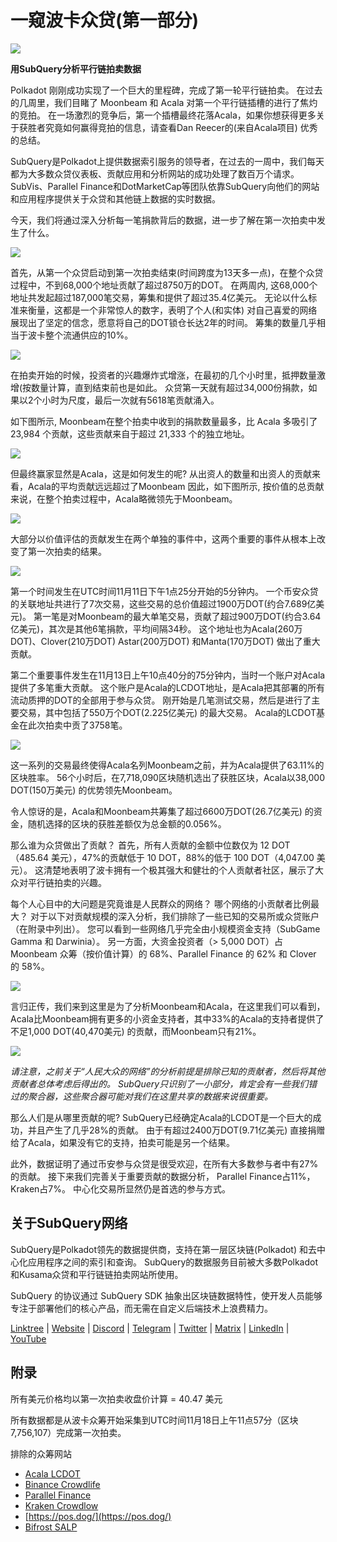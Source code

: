 # 一窥波卡众贷(第一部分)

![](https://miro.medium.com/max/2400/1*JvR4YsstF6OHG3mTr_1Seg.png)

**用SubQuery分析平行链拍卖数据**

Polkadot 刚刚成功实现了一个巨大的里程碑，完成了第一轮平行链拍卖。 在过去的几周里，我们目睹了 Moonbeam 和 Acala 对第一个平行链插槽的进行了焦灼的竞拍。 在一场激烈的竞争后，第一个插槽最终花落Acala，如果你想获得更多关于获胜者究竟如何赢得竞拍的信息，请查看Dan Reecer的(来自Acala项目) 优秀的总结。

SubQuery是Polkadot上提供数据索引服务的领导者，在过去的一周中，我们每天都为大多数众贷仪表板、贡献应用和分析网站的成功处理了数百万个请求。 SubVis、Parallel Finance和DotMarketCap等团队依靠SubQuery向他们的网站和应用程序提供关于众贷和其他链上数据的实时数据。

今天，我们将通过深入分析每一笔捐款背后的数据，进一步了解在第一次拍卖中发生了什么。

![](https://miro.medium.com/max/2400/0*Pcp3KJvC5eyP2KQ3)

首先，从第一个众贷启动到第一次拍卖结束(时间跨度为13天多一点)，在整个众贷过程中，不到68,000个地址贡献了超过8750万的DOT。 在两周内, 这68,000个地址共发起超过187,000笔交易，筹集和提供了超过35.4亿美元。 无论以什么标准来衡量，这都是一个非常惊人的数字，表明了个人(和实体) 对自己喜爱的网络展现出了坚定的信念，愿意将自己的DOT锁仓长达2年的时间。 筹集的数量几乎相当于波卡整个流通供应的10%。

![](https://miro.medium.com/max/2400/0*-ovBJnjxAKfeB81Y)

在拍卖开始的时候，投资者的兴趣爆炸式增涨，在最初的几个小时里，抵押数量激增(按数量计算，直到结束前也是如此。 众贷第一天就有超过34,000份捐款，如果以2个小时为尺度，最后一次就有5618笔贡献涌入。

如下图所示, Moonbeam在整个拍卖中收到的捐款数量最多，比 Acala 多吸引了 23,984 个贡献，这些贡献来自于超过 21,333 个的独立地址。

![](https://miro.medium.com/max/2400/0*MSHfjnu7KmMvDmnY)

但最终赢家显然是Acala，这是如何发生的呢? 从出资人的数量和出资人的贡献来看，Acala的平均贡献远远超过了Moonbeam 因此，如下图所示, 按价值的总贡献来说，在整个拍卖过程中，Acala略微领先于Moonbeam。

![](https://miro.medium.com/max/2400/0*YbV-ReqSwfimUsbO)

大部分以价值评估的贡献发生在两个单独的事件中，这两个重要的事件从根本上改变了第一次拍卖的结果。

![](https://miro.medium.com/max/2400/0*jmRsZ7kxEYAWYaUq)

第一个时间发生在UTC时间11月11日下午1点25分开始的5分钟内。 一个币安众贷的关联地址共进行了7次交易，这些交易的总价值超过1900万DOT(约合7.689亿美元)。 第一笔是对Moonbeam的最大单笔交易，贡献了超过900万DOT(约合3.64亿美元)，其次是其他6笔捐款，平均间隔34秒。 这个地址也为Acala(260万DOT)、Clover(210万DOT) Astar(200万DOT) 和Manta(170万DOT) 做出了重大贡献。

第二个重要事件发生在11月13日上午10点40分的75分钟内，当时一个账户对Acala提供了多笔重大贡献。 这个账户是Acala的LCDOT地址，是Acala把其部署的所有流动质押的DOT的全部用于参与众贷。 刚开始是几笔测试交易，然后是进行了主要交易，其中包括了550万个DOT(2.225亿美元) 的最大交易。 Acala的LCDOT基金在此次拍卖中贡了3758笔。

![](https://miro.medium.com/max/2400/0*GTJviXqhPmRIIf73)

这一系列的交易最终使得Acala名列Moonbeam之前，并为Acala提供了63.11%的区块胜率。 56个小时后，在7,718,090区块随机选出了获胜区块，Acala以38,000 DOT(150万美元) 的优势领先Moonbeam。

令人惊讶的是，Acala和Moonbeam共筹集了超过6600万DOT(26.7亿美元) 的资金，随机选择的区块的获胜差额仅为总金额的0.056%。

那么谁为众贷做出了贡献？ 首先，所有人贡献的金额中位数仅为 12 DOT（485.64 美元），47%的贡献低于 10 DOT，88%的低于 100 DOT（4,047.00 美元）。 这清楚地表明了波卡拥有一个极其强大和健壮的个人贡献者社区，展示了大众对平行链拍卖的兴趣。

每个人心目中的大问题是究竟谁是人民群众的网络？ 哪个网络的小贡献者比例最大？ 对于以下对贡献规模的深入分析，我们排除了一些已知的交易所或众贷账户（在附录中列出）。 您可以看到一些网络几乎完全由小规模资金支持（SubGame Gamma 和 Darwinia）。 另一方面，大资金投资者（> 5,000 DOT）占 Moonbeam 众筹（按价值计算）的 68%、Parallel Finance 的 62% 和 Clover 的 58%。

![](https://miro.medium.com/max/2400/0*ztRnFrVfJ2aTlMiU)

言归正传，我们来到这里是为了分析Moonbeam和Acala，在这里我们可以看到，Acala比Moonbeam拥有更多的小资金支持者，其中33%的Acala的支持者提供了不足1,000 DOT(40,470美元) 的贡献，而Moonbeam只有21%。

![](https://miro.medium.com/max/2400/0*ge-2XDPgddj-J07V)

_请注意，之前关于“人民大众的网络”的分析前提是排除已知的贡献者，然后将其他贡献者总体考虑后得出的。 SubQuery只识别了一小部分，肯定会有一些我们错过的聚合器，这些聚合器可能对我们在这里共享的数据来说很重要。_

那么人们是从哪里贡献的呢? SubQuery已经确定Acala的LCDOT是一个巨大的成功，并且产生了几乎28%的贡献。 由于有超过2400万DOT(9.71亿美元) 直接捐赠给了Acala，如果没有它的支持，拍卖可能是另一个结果。

此外，数据证明了通过币安参与众贷是很受欢迎，在所有大多数参与者中有27%的贡献。 接下来我们完善关于重要贡献的数据分析， Parallel Finance占11%，Kraken占7%。 中心化交易所显然仍是首选的参与方式。

## 关于SubQuery网络

SubQuery是Polkadot领先的数据提供商，支持在第一层区块链(Polkadot) 和去中心化应用程序之间的索引和查询。 SubQuery的数据服务目前被大多数Polkadot和Kusama众贷和平行链链拍卖网站所使用。

SubQuery 的协议通过 SubQuery SDK 抽象出区块链数据特性，使开发人员能够专注于部署他们的核心产品，而无需在自定义后端技术上浪费精力。

[Linktree](https://linktr.ee/subquerynetwork)  |  [Website](https://subquery.network/)  |  [Discord](https://discord.com/invite/78zg8aBSMG)  |  [Telegram](https://t.me/subquerynetwork)  |  [Twitter](https://twitter.com/subquerynetwork)  |  [Matrix](https://matrix.to/#/#subquery:matrix.org)  |  [LinkedIn](https://www.linkedin.com/company/subquery)  |  [YouTube](https://www.youtube.com/channel/UCi1a6NUUjegcLHDFLr7CqLw)

## 附录

所有美元价格均以第一次拍卖收盘价计算 = 40.47 美元

所有数据都是从波卡众筹开始采集到UTC时间11月18日上午11点57分（区块 7,756,107）完成第一次拍卖。

排除的众筹网站

-   [Acala LCDOT](https://medium.com/acalanetwork/acala-liquid-crowdloan-dot-lcdot-launch-on-polkadot-f28d8f561157)
-   [Binance Crowdlife](https://www.binance.com/en/dotslot)
-   [Parallel Finance](https://crowdloan.parallel.fi/#/auction/polkadot)
-   [Kraken Crowdlow](https://www.kraken.com/learn/parachain-auctions)
-   [https://pos.dog/](https://pos.dog/)
-   [Bifrost SALP](https://medium.com/bifrost-finance/bifrost-announces-slot-auction-liquidity-protocol-salp-weekly-report-51-57a7f69aad34)
